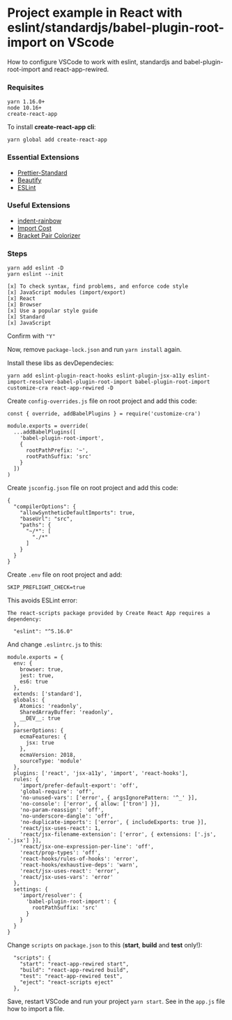 # Project example in React with eslint/standardjs/babel-plugin-root-import on VScode

How to configure VSCode to work with eslint, standardjs and babel-plugin-root-import and react-app-rewired.

### Requisites
```
yarn 1.16.0+
node 10.16+
create-react-app
```

To install **create-react-app cli**:
```
yarn global add create-react-app
```

### Essential Extensions

* [Prettier-Standard](https://marketplace.visualstudio.com/items?itemName=numso.prettier-standard-vscode)
* [Beautify](https://marketplace.visualstudio.com/items?itemName=HookyQR.beautify)
* [ESLint](https://marketplace.visualstudio.com/items?itemName=dbaeumer.vscode-eslint)

### Useful Extensions

* [indent-rainbow](https://marketplace.visualstudio.com/items?itemName=oderwat.indent-rainbow)
* [Import Cost](https://marketplace.visualstudio.com/items?itemName=wix.vscode-import-cost)
* [Bracket Pair Colorizer](https://marketplace.visualstudio.com/items?itemName=CoenraadS.bracket-pair-colorizer)


### Steps

```
yarn add eslint -D
yarn eslint --init

[x] To check syntax, find problems, and enforce code style
[x] JavaScript modules (import/export)
[x] React
[x] Browser
[x] Use a popular style guide
[x] Standard
[x] JavaScript
```

Confirm with `"Y"`

Now, remove `package-lock.json` and run `yarn install` again.

Install these libs as devDependecies:
```
yarn add eslint-plugin-react-hooks eslint-plugin-jsx-a11y eslint-import-resolver-babel-plugin-root-import babel-plugin-root-import customize-cra react-app-rewired -D
```

Create `config-overrides.js` file on root project and add this code:

```
const { override, addBabelPlugins } = require('customize-cra')

module.exports = override(
  ...addBabelPlugins([
    'babel-plugin-root-import',
    {
      rootPathPrefix: '~',
      rootPathSuffix: 'src'
    }
  ])
)
```

Create `jsconfig.json` file on root project and add this code:
```
{
  "compilerOptions": {
    "allowSyntheticDefaultImports": true,
    "baseUrl": "src",
    "paths": {
      "~/*": [
        "./*"
      ]
    }
  }
}
```

Create `.env` file on root project and add:
```
SKIP_PREFLIGHT_CHECK=true
```
This avoids ESLint error:

```
The react-scripts package provided by Create React App requires a dependency:

  "eslint": "^5.16.0"
```

And change `.eslintrc.js` to this:

```
module.exports = {
  env: {
    browser: true,
    jest: true,
    es6: true
  },
  extends: ['standard'],
  globals: {
    Atomics: 'readonly',
    SharedArrayBuffer: 'readonly',
    __DEV__: true
  },
  parserOptions: {
    ecmaFeatures: {
      jsx: true
    },
    ecmaVersion: 2018,
    sourceType: 'module'
  },
  plugins: ['react', 'jsx-a11y', 'import', 'react-hooks'],
  rules: {
    'import/prefer-default-export': 'off',
    'global-require': 'off',
    'no-unused-vars': ['error', { argsIgnorePattern: '^_' }],
    'no-console': ['error', { allow: ['tron'] }],
    'no-param-reassign': 'off',
    'no-underscore-dangle': 'off',
    'no-duplicate-imports': ['error', { includeExports: true }],
    'react/jsx-uses-react': 1,
    'react/jsx-filename-extension': ['error', { extensions: ['.js', '.jsx'] }],
    'react/jsx-one-expression-per-line': 'off',
    'react/prop-types': 'off',
    'react-hooks/rules-of-hooks': 'error',
    'react-hooks/exhaustive-deps': 'warn',
    'react/jsx-uses-react': 'error',
    'react/jsx-uses-vars': 'error'
  },
  settings: {
    'import/resolver': {
      'babel-plugin-root-import': {
        rootPathSuffix: 'src'
      }
    }
  }
}
```

Change `scripts` on `package.json` to this (**start**, **build** and **test** only!):

```
  "scripts": {
    "start": "react-app-rewired start",
    "build": "react-app-rewired build",
    "test": "react-app-rewired test",
    "eject": "react-scripts eject"
  },
```

Save, restart VSCode and run your project `yarn start`. See in the `app.js` file how to import a file.
